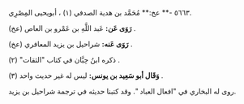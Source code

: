 ٥٦٦٣ -** عخ:** مُحَمَّد بن هدية الصدفي (١) ، أبويحيى المِصْرِي.

**رَوَى عَن:** عَبد اللَّهِ بن عَمْرو بن العاص (عخ) .

**رَوَى عَنه:** شراحيل بن يزيد المعافري (عخ) .

ذكره ابنُ حِبَّان في كتاب "الثقات" (٢) .

**وَقَال أبو سَعِيد بن يونس:** ليس له غير حديث واحد (٣) .

روى له البخاري في "افعال العباد ". وقد كتبنا حديثه في ترجمة شراحيل بن يزيد.
